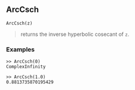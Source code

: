 ## ArcCsch

```
ArcCsch(z)
```

> returns the inverse hyperbolic cosecant of `z`.

### Examples
``` 
>> ArcCsch(0)    
ComplexInfinity 
  
>> ArcCsch(1.0)    
0.8813735870195429
``` 
   